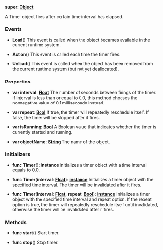 **super**: **[Object](../gravity/object.md)**

A Timer object fires after certain time interval has elapsed.

### Events

* **Load**()
This event is called when the object becames available in the current runtime system.

* **Action**()
This event is called each time the timer fires.

* **Unload**()
This event is called when the object has been removed from the current runtime system (but not yet deallocated).



### Properties

* **var** **interval**: **[Float](../gravity/float.md)**
The number of seconds between firings of the timer. If interval is less than or equal to 0.0, this method chooses the nonnegative value of 0.1 milliseconds instead.

* **var** **repeat**: **[Bool](../gravity/bool.md)**
If true, the timer will repeatedly reschedule itself. If false, the timer will be stopped after it fires.

* **var** **isRunning**: **[Bool](../gravity/bool.md)**
A Boolean value that indicates whether the timer is currently started and running.

* **var** **objectName**: **[String](../gravity/string.md)**
The name of the object.



### Initializers

* **func** **Timer**(): <strong>[instance](#)</strong> 
Initializes a timer object with a time interval equals to 0.0.

* **func** **Timer**(**interval**: **[Float](../gravity/float.md)**): <strong>[instance](#)</strong> 
Initializes a timer object with the specified time interval. The timer will be invalidated after it fires.

* **func** **Timer**(**interval**: **[Float](../gravity/float.md)**, **repeat**: **[Bool](../gravity/bool.md)**): <strong>[instance](#)</strong> 
Initializes a timer object with the specified time interval and repeat option. If the repeat option is true, the timer will repeatedly reschedule itself until invalidated, otherwise the timer will be invalidated after it fires.



### Methods

* **func** **start**()
Start timer.

* **func** **stop**()
Stop timer.





